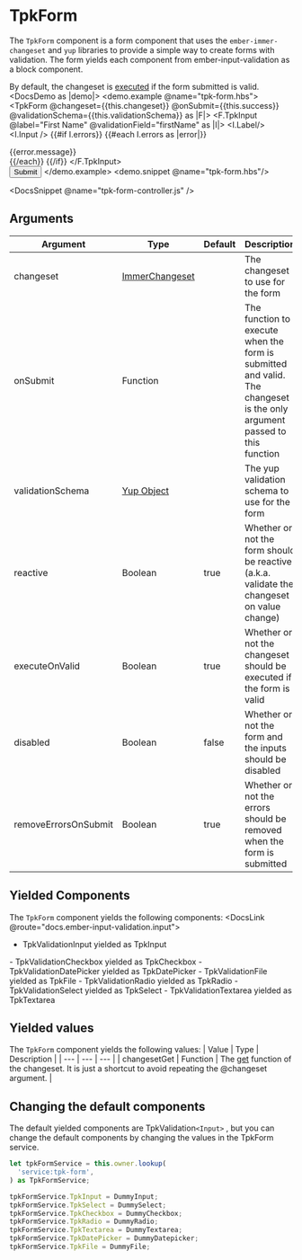 # TpkForm

The `TpkForm` component is a form component that uses the `ember-immer-changeset` and `yup` libraries to provide a simple way to create forms with validation. The form yields each component from ember-input-validation as a block component.

By default, the changeset is [executed](https://triptyk.github.io/ember-immer-changeset/classes/ImmerChangeset.html#execute) if the form submitted is valid.
<DocsDemo as |demo|>
    <demo.example @name="tpk-form.hbs">
       <TpkForm @changeset={{this.changeset}} @onSubmit={{this.success}} @validationSchema={{this.validationSchema}} as |F|>
          <F.TpkInput @label="First Name" @validationField="firstName" as |I|>
            <I.Label/>
            <I.Input />
            {{#if I.errors}}
              {{#each I.errors as |error|}}
                <div>{{error.message}}</div>
              {{/each}}
            {{/if}}
          </F.TpkInput>
          <br/>
          <input class="mt-12" type="submit" value="Submit">
       </TpkForm>
    </demo.example>
    <demo.snippet @name="tpk-form.hbs"/>
</DocsDemo>

<DocsSnippet @name="tpk-form-controller.js" />

## Arguments

| Argument | Type | Default | Description |
| --- | --- | --- | --- |
| changeset | [ImmerChangeset](https://triptyk.github.io/ember-immer-changeset/classes/ImmerChangeset.html) | | The changeset to use for the form |
| onSubmit | Function | | The function to execute when the form is submitted and valid. The changeset is the only argument passed to this function |
| validationSchema | [Yup Object](https://www.npmjs.com/package/yup) | | The yup validation schema to use for the form |
| reactive | Boolean | true | Whether or not the form should be reactive (a.k.a. validate the changeset on value change) |
| executeOnValid | Boolean | true | Whether or not the changeset should be executed if the form is valid |
| disabled | Boolean | false | Whether or not the form and the inputs should be disabled |
| removeErrorsOnSubmit | Boolean | true | Whether or not the errors should be removed when the form is submitted |

## Yielded Components

The `TpkForm` component yields the following components:
<DocsLink @route="docs.ember-input-validation.input">
- TpkValidationInput yielded as TpkInput
</DocsLink>
<DocsLink @route="docs.ember-input-validation.checkbox">
- TpkValidationCheckbox yielded as TpkCheckbox
</DocsLink>
<DocsLink @route="docs.ember-input-validation.datepicker">
- TpkValidationDatePicker yielded as TpkDatePicker
</DocsLink>
<DocsLink @route="docs.ember-input-validation.file">
- TpkValidationFile yielded as TpkFile
</DocsLink>
<DocsLink @route="docs.ember-input-validation.radio">
- TpkValidationRadio yielded as TpkRadio
</DocsLink>
<DocsLink @route="docs.ember-input-validation.select">
- TpkValidationSelect yielded as TpkSelect
</DocsLink>
<DocsLink @route="docs.ember-input-validation.textarea">
- TpkValidationTextarea yielded as TpkTextarea
</DocsLink>

## Yielded values

The `TpkForm` component yields the following values:
| Value | Type | Description |
| --- | --- | --- |
| changesetGet | Function | The [get](https://triptyk.github.io/ember-immer-changeset/classes/ImmerChangeset.html#get) function of the changeset. It is just a shortcut to avoid repeating the @changeset argument. |

## Changing the default components

The default yielded components are TpkValidation`<Input>` , but you can change the default components by changing the values in the TpkForm service.

```ts
let tpkFormService = this.owner.lookup(
  'service:tpk-form',
) as TpkFormService;

tpkFormService.TpkInput = DummyInput;
tpkFormService.TpkSelect = DummySelect;
tpkFormService.TpkCheckbox = DummyCheckbox;
tpkFormService.TpkRadio = DummyRadio;
tpkFormService.TpkTextarea = DummyTextarea;
tpkFormService.TpkDatePicker = DummyDatepicker;
tpkFormService.TpkFile = DummyFile;
```
